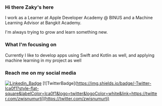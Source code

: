 ### Hi there Zaky's here

I work as a Learner at Apple Developer Academy @ BINUS and a Machine Learning Advisor at Bangkit Academy.

I'm always trying to grow and learn something new.

### What I'm focusing on

Currently I like to develop apps using Swift and Kotlin as well, and applying machine learning in my project as well

### Reach me on my social media

[![Linkedin_Badge](https://img.shields.io/badge/-Linkedin-blue?style=flat-square&logo=Linkedin&logoColor=white&link=https://www.linkedin.com/in/harshkumarkhatri/)](https://www.linkedin.com/in/ahmadzakyw/) [![TwitterBadge](https://img.shields.io/badge/-Twitter-lca0f1?style-flat-square&labelColor=lca0f1&logo=twitter&logoColor=white&link=https://twitter.com/zwisnumurti](https://twitter.com/zwisnumurti)
